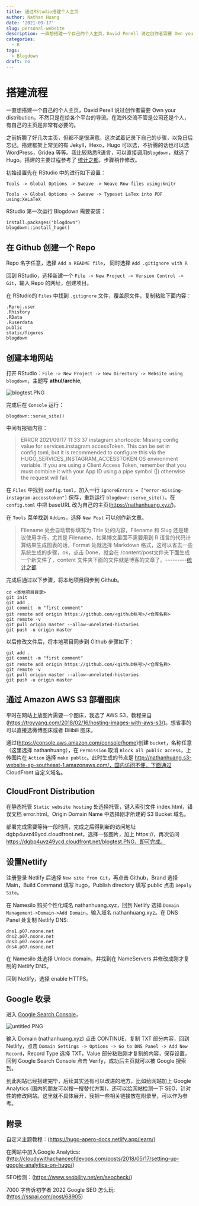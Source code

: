 ```yaml
---
title: 通过RStudio搭建个人主页
author: Nathan Huang
date: '2021-09-17'
slug: personal-website
description: 一直想搭建一个自己的个人主页，David Perell 说过创作者需要 Own your distribution，不然只是在给各个平台的导流。之前折腾了好几次主页，但都不是很满意。在海外交流不管是公司还是个人，有自己的主页是非常有必要的。
categories: 
  - R
tags:
  - Blogdown
draft: no
---
```


# 搭建流程

一直想搭建一个自己的个人主页，David Perell 说过创作者需要 Own your distribution，不然只是在给各个平台的导流。在海外交流不管是公司还是个人，有自己的主页是非常有必要的。

之前折腾了好几次主页，但都不是很满意。这次试着记录下自己的步骤，以免日后忘记。搭建框架上常见的有 Jekyll，Hexo，Hugo 可以选，不折腾的话也可以选 WordPress，Gridea 等等。我比较熟悉R语言，可以直接调用`Blogdown`，就选了 Hugo。搭建的主要过程参考了 [统计之都](https://cosx.org/2018/01/build-blog-with-blogdown-hugo-netlify-github/ "统计之都")，步骤稍作修改。

初始设置先在 RStudio 中的进行如下设置：

`Tools -> Global Options -> Sweave -> Weave Rnw files using:knitr`

`Tools -> Global Options -> Sweave -> Typeset LaTex into PDF using:XeLaTeX`

RStudio 第一次运行 Blogdown 需要安装：

```
install.packages("blogdown")
blogdown::install_hugo()
```

## 在 Github 创建一个 Repo

Repo 名字任意，选择 `Add a README file`， 同时选择 `Add .gitignore with R`

回到 RStudio，选择新建一个 `File -> New Project -> Version Control -> Git`，输入 Repo 的网址，创建项目。

在 RStudio的 `Files` 中找到 `.gitignore` 文件，覆盖原文件，复制粘贴下面内容：

```
.Rproj.user
.Rhistory
.RData
.Ruserdata
public
static/figures
blogdown
```

## 创建本地网站

打开 RStudio：`File -> New Project -> New Directory -> Website using blogdown`，主题写 **athul/archie**,

![blogtest.PNG](https://dgbp4uvz49ycd.cloudfront.net/blogtest.PNG)


完成后在 `Console` 运行：

```
blogdown::serve_site()
```
中间有报错内容：

> ERROR 2021/09/17 11:33:37 instagram shortcode: Missing config value for services.instagram.accessToken. This can be set in config.toml, but it is recommended to configure this via the HUGO_SERVICES_INSTAGRAM_ACCESSTOKEN OS environment variable. If you are using a Client Access Token, remember that you must combine it with your App ID using a pipe symbol (<APPID>|<CLIENTTOKEN>) otherwise the request will fail.


在 `Files` 中找到 `config.toml`，加入一行 `ignoreErrors = ["error-missing-instagram-accesstoken"]` 保存，重新运行 `blogdown::serve_site()`。在 `config.toml` 中把 baseURL 改为自己的主页(https://nathanhuang.xyz/)。

在 `Tools` 菜单找到 `Addins`，选择 `New Post` 可以创作新文章。

> Filename 处会自动帮你填写为 Title 处的内容，Filename 和 Slug 还是建议使用字母，尤其是 Filename，如果博文里面不需要用到 R 语言的代码计算结果生成图表的话，Format 处就选择 Markdown 格式，这可以省去一些系统生成的步骤，ok，点击 Done，就会在 /content/post文件夹下面生成一个新文件了，content  文件夹下面的文件就是博客的文章了。---------[统计之都](https://cosx.org/2018/01/build-blog-with-blogdown-hugo-netlify-github/ "统计之都")



完成后通过以下步骤，将本地项目同步到 Github。
```
cd <本地项目目录>
git init
git add .
git commit -m "first comment"
git remote add origin https://github.com/<github帐号>/<仓库名称>
git remote -v
git pull origin master --allow-unrelated-histories
git push -u origin master
```

以后修改文件后，将本地项目同步到 Github 步骤如下：
```
git add .
git commit -m "first comment"
git remote add origin https://github.com/<github帐号>/<仓库名称>
git remote -v
git pull origin master --allow-unrelated-histories
git push -u origin master
```




## 通过 Amazon AWS S3 部署图床

平时在网站上放图片需要一个图床，我选了 AWS S3，教程来自(https://troyyang.com/2018/02/16/hosting-images-with-aws-s3/)。想省事的可以直接选微博图床或者 Bilibili 图床。

通过(https://console.aws.amazon.com/console/home)创建 `bucket`，名称任意（这里选择 nathanhuang），在 `Permission` 取消 `Block all public access`，上传图片在 `Action` 选择 `make public`。此时生成的节点是 http://nathanhuang.s3-website-ap-southeast-1.amazonaws.com/，国内访问不便。下面通过 CloudFront 自定义域名。


## CloudFront Distribution

在静态托管 `Static website hosting` 处选择托管，键入索引文件 index.html，错误文档 error.html。Origin Domain Name 中选择刚才所建的 S3 Bucket 域名。

部署完成需要等待一段时间，完成之后得到新的访问地址 dgbp4uvz49ycd.cloudfront.net，选择一张图片，加上 https://，再次访问 https://dgbp4uvz49ycd.cloudfront.net/blogtest.PNG，即可完成。



## 设置Netlify

注册登录 Netlify 后选择 `New site from Git`，再点击 Github，Brand 选择 Main，Build Command 填写 hugo，Publish directory 填写 public 点击 `Depoly Site`。

在 Namesilo 购买个性化域名 nathanhuang.xyz，回到 Netlify 选择 `Domain Management->Domain->Add Domain`，输入域名 nathanhuang.xyz。在 DNS Panel 处复制 Netlify DNS:
```
dns1.p07.nsone.net
dns2.p07.nsone.net
dns3.p07.nsone.net
dns4.p07.nsone.net
```

在 Namesilo 处选择 Unlock domain，并找到在 NameServers 并修改成刚才复制的 Netlify DNS。

回到 Netlify，选择 enable HTTPS。


## Google 收录

进入 [Google Search Console](https://search.google.com/search-console/)，

![untitled.PNG](https://dgbp4uvz49ycd.cloudfront.net/Capture123123123123.PNG)


输入 Domain (nathanhuang.xyz) 点击 CONTINUE，复制 TXT 部分内容，回到 Netlify，点击 `Domain Settings -> Options -> Go to DNS Panel -> Add New Record`，Record Type 选择 TXT，Value 部分粘贴刚才复制的内容，保存设置，回到 Google Search Console 点击 Verify，成功后主页就可以被 Google 搜索到。  

到此网站已经搭建完毕，后续其实还有可以改进的地方，比如给网站加上 Google Analytics (国内的朋友可以搜一搜替代方案)，还可以给网站检测一下 SEO，针对性的修改网站。这里就不具体展开，我把一些相关链接放在附录里，可以作为参考。 



## 附录

自定义主题教程：(https://hugo-apero-docs.netlify.app/learn/)

在网站中加入Google Analytics: (http://cloudywithachanceofdevops.com/posts/2018/05/17/setting-up-google-analytics-on-hugo/)

SEO检测：(https://www.seobility.net/en/seocheck/)

7000 字告诉初学者 2022 Google SEO 怎么玩: (https://sspai.com/post/68905)